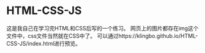 # HTML-CSS-JS

这是我自己在学习完HTML和CSS后写的一个练习。
网页上的图片都存在img这个文件中，css文件当然就在CSS中了。
可以通过https://klingbo.github.io/HTML-CSS-JS/index.html进行预览。
